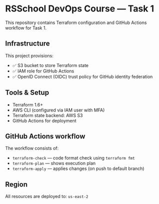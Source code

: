 # RSSchool DevOps Course — Task 1

This repository contains Terraform configuration and GitHub Actions workflow for Task 1.

## Infrastructure

This project provisions:

- ✅ S3 bucket to store Terraform state
- ✅ IAM role for GitHub Actions
- ✅ OpenID Connect (OIDC) trust policy for GitHub identity federation

## Tools & Setup

- Terraform 1.6+
- AWS CLI (configured via IAM user with MFA)
- Terraform state backend: AWS S3
- GitHub Actions for deployment

## GitHub Actions workflow

The workflow consists of:

- `terraform-check` — code format check using `terraform fmt`
- `terraform-plan` — shows execution plan
- `terraform-apply` — applies changes (on push to default branch)

## Region

All resources are deployed to: `us-east-2`
